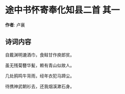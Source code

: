 # 途中书怀寄奉化知县二首  其一

**作者**: 卢襄

## 诗词内容

自戴渊明漉酒巾，食鲑甘作庾郎贫。

虽无残菊簪华髪，赖有青山似故人。

几处鸦鸣牛背雨，经年衣犯马蹄尘。

待携神武朝衫去，还我烟溪漱石身。

